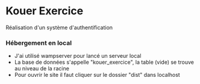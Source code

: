 # Kouer Exercice

Réalisation d'un système d'authentification

### Hébergement en local

- J'ai utilisé wampserver pour lancé un serveur local
- La base de données s'appelle "kouer_exercice", la table (vide) se trouve au niveau de la racine
- Pour ouvrir le site il faut cliquer sur le dossier "dist" dans localhost
